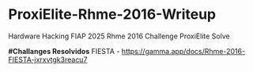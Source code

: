 # ProxiElite-Rhme-2016-Writeup
Hardware Hacking FIAP 2025 Rhme 2016  Challenge ProxiElite Solve

**#Challanges Resolvidos**
FIESTA - https://gamma.app/docs/Rhme-2016-FIESTA-jxrxvtgk3reacu7
